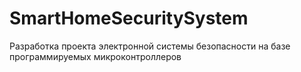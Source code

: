 # SmartHomeSecuritySystem
Разработка проекта электронной системы безопасности на базе программируемых микроконтроллеров
